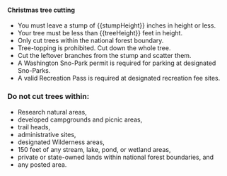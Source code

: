 #### Christmas tree cutting

* You must leave a stump of {{stumpHeight}} inches in height or less.
* Your tree must be less than {{treeHeight}} feet in height.
* Only cut trees within the national forest boundary.
* Tree-topping is prohibited. Cut down the whole tree.
* Cut the leftover branches from the stump and scatter them.
* A Washington Sno-Park permit is required for parking at designated Sno-Parks.
* A valid Recreation Pass is required at designated recreation fee sites.

### Do not cut trees within:

* Research natural areas,
* developed campgrounds and picnic areas,
* trail heads,
* administrative sites,
* designated Wilderness areas,
* 150 feet of any stream, lake, pond, or wetland areas,
* private or state-owned lands within national forest boundaries, and
* any posted area.
